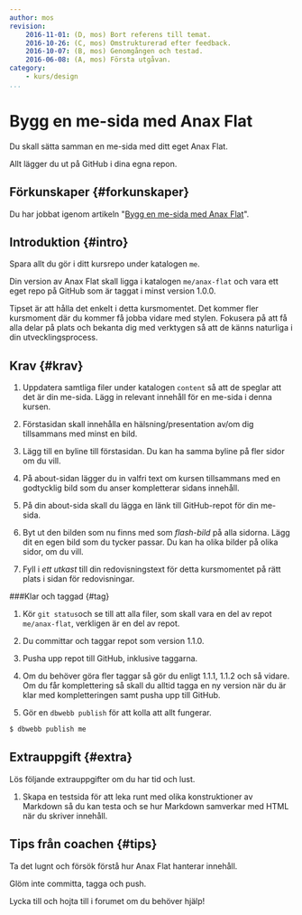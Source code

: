 ```yaml
---
author: mos
revision:
    2016-11-01: (D, mos) Bort referens till temat.
    2016-10-26: (C, mos) Omstrukturerad efter feedback.
    2016-10-07: (B, mos) Genomgången och testad.
    2016-06-08: (A, mos) Första utgåvan.
category:
    - kurs/design
...
```

Bygg en me-sida med Anax Flat
===================================

Du skall sätta samman en me-sida med ditt eget Anax Flat.

Allt lägger du ut på GitHub i dina egna repon.

<!--more-->



Förkunskaper {#forkunskaper}
-----------------------

Du har jobbat igenom artikeln "[Bygg en me-sida med Anax Flat](kunskap/bygg-me-sida-med-anax-flat)".



Introduktion {#intro}
-----------------------

Spara allt du gör i ditt kursrepo under katalogen `me`.

Din version av Anax Flat skall ligga i katalogen `me/anax-flat` och vara ett eget repo på GitHub som är taggat i minst version 1.0.0.

Tipset är att hålla det enkelt i detta kursmomentet. Det kommer fler kursmoment där du kommer få jobba vidare med stylen. Fokusera på att få alla delar på plats och bekanta dig med verktygen så att de känns naturliga i din utvecklingsprocess.



Krav {#krav}
-----------------------

1. Uppdatera samtliga filer under katalogen `content` så att de speglar att det är din me-sida. Lägg in relevant innehåll för en me-sida i denna kursen.

1. Förstasidan skall innehålla en hälsning/presentation av/om dig tillsammans med minst en bild.

1. Lägg till en byline till förstasidan. Du kan ha samma byline på fler sidor om du vill.

1. På about-sidan lägger du in valfri text om kursen tillsammans med en godtycklig bild som du anser kompletterar sidans innehåll.

1. På din about-sida skall du lägga en länk till GitHub-repot för din me-sida.

1. Byt ut den bilden som nu finns med som *flash-bild* på alla sidorna. Lägg dit en egen bild som du tycker passar. Du kan ha olika bilder på olika sidor, om du vill.

1. Fyll i *ett utkast* till din redovisningstext för detta kursmomentet på rätt plats i sidan för redovisningar.



###Klar och taggad {#tag}

1. Kör `git status`och se till att alla filer, som skall vara en del av repot `me/anax-flat`, verkligen är en del av repot.

1. Du committar och taggar repot som version 1.1.0.

1. Pusha upp repot till GitHub, inklusive taggarna.

1. Om du behöver göra fler taggar så gör du enligt 1.1.1, 1.1.2 och så vidare. Om du får komplettering så skall du alltid tagga en ny version när du är klar med kompletteringen samt pusha upp till GitHub.

1. Gör en `dbwebb publish` för att kolla att allt fungerar.

```bash
$ dbwebb publish me
```



Extrauppgift {#extra}
-----------------------

Lös följande extrauppgifter om du har tid och lust.

1. Skapa en testsida för att leka runt med olika konstruktioner av Markdown så du kan testa och se hur Markdown samverkar med HTML när du skriver innehåll.



Tips från coachen {#tips}
-----------------------

Ta det lugnt och försök förstå hur Anax Flat hanterar innehåll.

Glöm inte committa, tagga och push.

Lycka till och hojta till i forumet om du behöver hjälp!
